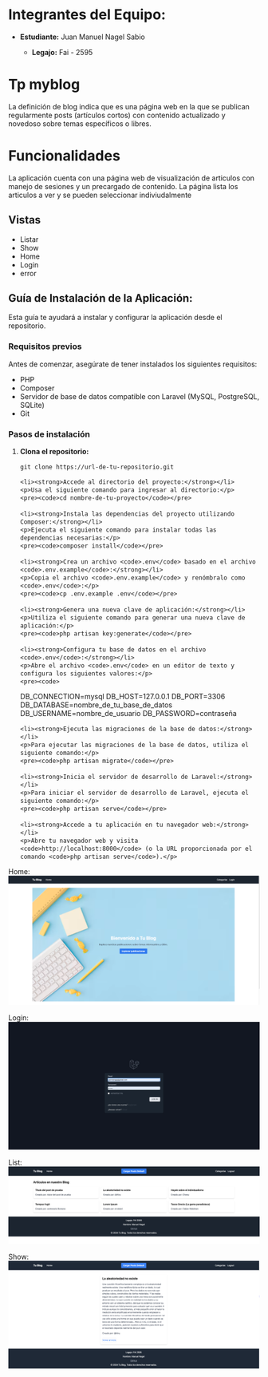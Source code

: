 <h1>Integrantes del Equipo:</h1>
  <ul>
    <li><strong>Estudiante:</strong> Juan Manuel Nagel Sabio</li>
    <ul>
      <li><strong>Legajo:</strong> Fai - 2595</li>
    </ul>
  </ul>
    <h1>Tp myblog</h1>
    <p> La definición de blog indica que es una página
web en la que se publican regularmente posts (artículos cortos) con contenido actualizado y
novedoso sobre temas específicos o libres. </p>

<h1>Funcionalidades</h1>
<p>La aplicación cuenta con una página web de visualización de articulos con manejo de sesiones y un precargado de contenido. La página lista los articulos a ver y se pueden seleccionar indiviudalmente</p>
<h2>Vistas</h2>
<ul>
    <li>Listar</li>
    <li>Show</li>
    <li>Home</li>
    <li>Login</li>
    <li>error</li>
  </ul>

  <h2>Guía de Instalación de la Aplicación:</h2>

<p>Esta guía te ayudará a instalar y configurar la aplicación desde el repositorio.</p>

<h3>Requisitos previos</h3>

<p>Antes de comenzar, asegúrate de tener instalados los siguientes requisitos:</p>
<ul>
    <li>PHP</li>
    <li>Composer</li>
    <li>Servidor de base de datos compatible con Laravel (MySQL, PostgreSQL, SQLite)</li>
    <li>Git</li>
</ul>

<h3>Pasos de instalación</h3>

<ol>
    <li><strong>Clona el repositorio:</strong></li>
    <pre><code>git clone https://url-de-tu-repositorio.git</code></pre>

    <li><strong>Accede al directorio del proyecto:</strong></li>
    <p>Usa el siguiente comando para ingresar al directorio:</p>
    <pre><code>cd nombre-de-tu-proyecto</code></pre>

    <li><strong>Instala las dependencias del proyecto utilizando Composer:</strong></li>
    <p>Ejecuta el siguiente comando para instalar todas las dependencias necesarias:</p>
    <pre><code>composer install</code></pre>

    <li><strong>Crea un archivo <code>.env</code> basado en el archivo <code>.env.example</code>:</strong></li>
    <p>Copia el archivo <code>.env.example</code> y renómbralo como <code>.env</code>:</p>
    <pre><code>cp .env.example .env</code></pre>

    <li><strong>Genera una nueva clave de aplicación:</strong></li>
    <p>Utiliza el siguiente comando para generar una nueva clave de aplicación:</p>
    <pre><code>php artisan key:generate</code></pre>

    <li><strong>Configura tu base de datos en el archivo <code>.env</code>:</strong></li>
    <p>Abre el archivo <code>.env</code> en un editor de texto y configura los siguientes valores:</p>
    <pre><code>
DB_CONNECTION=mysql
DB_HOST=127.0.0.1
DB_PORT=3306
DB_DATABASE=nombre_de_tu_base_de_datos
DB_USERNAME=nombre_de_usuario
DB_PASSWORD=contraseña
    </code></pre>

    <li><strong>Ejecuta las migraciones de la base de datos:</strong></li>
    <p>Para ejecutar las migraciones de la base de datos, utiliza el siguiente comando:</p>
    <pre><code>php artisan migrate</code></pre>

    <li><strong>Inicia el servidor de desarrollo de Laravel:</strong></li>
    <p>Para iniciar el servidor de desarrollo de Laravel, ejecuta el siguiente comando:</p>
    <pre><code>php artisan serve</code></pre>

    <li><strong>Accede a tu aplicación en tu navegador web:</strong></li>
    <p>Abre tu navegador web y visita <code>http://localhost:8000</code> (o la URL proporcionada por el comando <code>php artisan serve</code>).</p>
</ol>

Home:
![alt text](./public/img/Home.png)

Login: 
![alt text](./public/img/Login.png)

List:
![alt text](./public/img/List.png)

Show:
![alt text](./public/img/Show.png)